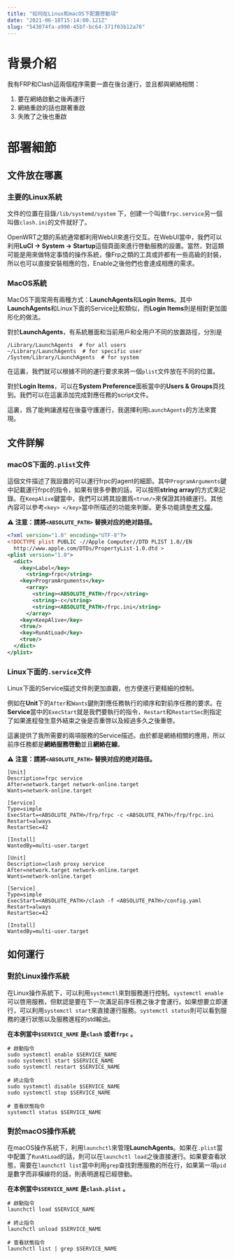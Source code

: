 ```yaml
---
title: "如何在Linux和macOS下配置啓動項"
date: "2021-06-18T15:14:00.121Z"
slug: "543074fa-a990-45bf-bc64-371f03b12a76"
---
```

# 背景介紹

我有FRP和Clash這兩個程序需要一直在後台運行，並且都與網絡相關：

1. 要在網絡啟動之後再運行
2. 網絡重啟的話也跟著重啟
3. 失敗了之後也重啟

# 部署細節

## 文件放在哪裏

### 主要的Linux系統

文件的位置在目錄`/lib/systemd/system` 下，创建一个叫做`frpc.service`另一個叫做`clash.ini`的文件就好了。

OpenWRT之類的系統通常都利用WebUI來進行交互。在WebUI當中，我們可以利用**LuCI → System → Startup**這個頁面來進行啓動服務的設置。當然，對這類可能是用來做特定事情的操作系統，像Frp之類的工具或許都有一些高級的封裝，所以也可以直接安裝相應的包，Enable之後他們也會達成相應的需求。

### MacOS系統

MacOS下面常用有兩種方式：**LaunchAgents**和**Login Items**。其中**LaunchAgents**和Linux下面的Service比較類似，而**Login Items**則是相對更加圖形化的做法。

對於**LaunchAgents**，有系統層面和当前用戶和全用户不同的放置路徑，分別是

```Shell
/Library/LaunchAgents  # for all users
~/Library/LaunchAgents  # for specific user
/System/Library/LaunchAgents  # for system
```

在這裏，我們就可以根據不同的運行要求來將一個`plist`文件放在不同的位置。

對於**Login Items**，可以在**System Preference**面板當中的**Users & Groups**頁找到。我們可以在這裏添加完成對應任務的script文件。

這裏，爲了能夠讓進程在後臺守護運行，我選擇利用`LaunchAgents`的方法來實現。

## 文件詳解

### macOS下面的`.plist`文件

這個文件描述了我設置的可以運行frpc的agent的細節。其中`ProgramArguments`鍵中記載運行frpc的指令，如果有很多參數的話，可以按照**string array**的方式來記錄。在`KeepAlive`鍵當中，我們可以將其設置爲`<true/>`來保證其持續運行。其他內容可以參考`<key> </key>`當中所描述的功能來判斷。更多功能請[參考文檔](https://developer.apple.com/library/archive/documentation/MacOSX/Conceptual/BPSystemStartup/Chapters/CreatingLaunchdJobs.html)。

⚠️  __注意：請將__**`<ABSOLUTE_PATH>`** __替换对应的绝对路径。__

```XML
<?xml version="1.0" encoding="UTF-8"?>
<!DOCTYPE plist PUBLIC -//Apple Computer//DTD PLIST 1.0//EN
  http://www.apple.com/DTDs/PropertyList-1.0.dtd >
<plist version="1.0">
  <dict>
    <key>Label</key>
      <string>frpc</string>
    <key>ProgramArguments</key>
      <array>
        <string><ABSOLUTE_PATH>/frpc</string>
        <string>-c</string>
        <string><ABSOLUTE_PATH>/frpc.ini</string>
      </array>
    <key>KeepAlive</key>
    <true/>
    <key>RunAtLoad</key>
    <true/>
  </dict>
</plist>
```

### Linux下面的`.service`文件

Linux下面的Service描述文件則更加直觀，也方便進行更精細的控制。

例如在**Unit**下的`After`和`Wants`鍵則對應任務執行的順序和對前序任務的要求。在**Service**當中的`ExecStart`就是我們要執行的指令，`Restart`和`RestartSec`則指定了如果進程發生意外結束之後是否重啓以及經過多久之後重啓。

這裏提供了我所需要的兩項服務的Service描述。由於都是網絡相關的應用，所以前序任務都是**網絡服務啓動**並且**網絡在線**。

⚠️  __注意：請將__**`<ABSOLUTE_PATH>`** __替换对应的绝对路径。__

```Shell
[Unit]
Description=frpc service
After=network.target network-online.target
Wants=network-online.target

[Service]
Type=simple
ExecStart=<ABSOLUTE_PATH>/frp/frpc -c <ABSOLUTE_PATH>/frp/frpc.ini
Restart=always
RestartSec=42

[Install]
WantedBy=multi-user.target
```

```Shell
[Unit]
Description=clash proxy service
After=network.target network-online.target
Wants=network-online.target

[Service]
Type=simple
ExecStart=<ABSOLUTE_PATH>/clash -f <ABSOLUTE_PATH>/config.yaml
Restart=always
RestartSec=42

[Install]
WantedBy=multi-user.target
```

## 如何運行

### 對於Linux操作系統

在Linux操作系統下，可以利用`systemctl`來對服務進行控制。`systemctl enable`可以啓用服務，但默認是要在下一次滿足前序任務之後才會運行。如果想要立即運行，可以利用`systemctl start`來直接運行服務。`systemctl status`則可以看到服務的運行狀態以及服務進程的std輸出。

__在本例當中__**`$SERVICE_NAME`** __是__**`clash`** __或者__**`frpc`** __。__

```Shell
# 啟動指令
sudo systemctl enable $SERVICE_NAME
sudo systemctl start $SERVICE_NAME
sudo systemctl restart $SERVICE_NAME

# 終止指令
sudo systemctl disable $SERVICE_NAME
sudo systemctl stop $SERVICE_NAME

# 查看狀態指令
systemctl status $SERVICE_NAME
```

### 對於macOS操作系統

在macOS操作系統下，利用`launchctl`來管理**LaunchAgents**。如果在`.plist`當中配置了`RunAtLoad`的話，則可以在`launchctl load`之後直接運行。如果要查看狀態，需要在`launchctl list`當中利用`grep`查找對應服務的所在行，如果第一項`pid`是數字而非橫線符的話，則表明進程已經啓動。

__在本例當中__**`$SERVICE_NAME`** __是__**`clash.plist`** __。__

```Shell
# 啟動指令
launchctl load $SERVICE_NAME

# 終止指令
launchctl unload $SERVICE_NAME

# 查看狀態指令
launchctl list | grep $SERVICE_NAME
```

